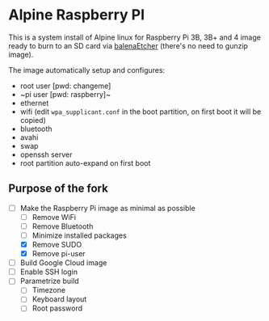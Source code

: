 # Alpine Raspberry PI

This is a system install of Alpine linux for Raspberry Pi 3B, 3B+ and 4 image ready to burn to an SD card via [balenaEtcher](https://www.balena.io/etcher/) (there's no need to gunzip image).

The image automatically setup and configures:

* root user [pwd: changeme]
* ~pi user [pwd: raspberry]~
* ethernet
* wifi (edit `wpa_supplicant.conf` in the boot partition, on first boot it will be copied)
* bluetooth
* avahi
* swap
* openssh server
* root partition auto-expand on first boot

## Purpose of the fork

- [ ] Make the Raspberry Pi image as minimal as possible
  - [ ] Remove WiFi
  - [ ] Remove Bluetooth
  - [ ] Minimize installed packages
  - [x] Remove SUDO
  - [x] Remove pi-user
- [ ] Build Google Cloud image
- [ ] Enable SSH login
- [ ] Parametrize build
  - [ ] Timezone
  - [ ] Keyboard layout
  - [ ] Root password